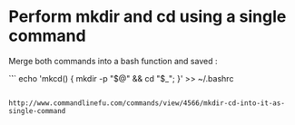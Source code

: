 # Perform mkdir and cd using a single command

Merge both commands into a bash function and saved :

`̀``
echo 'mkcd() { mkdir -p "$@" && cd "$_"; }' >> ~/.bashrc
```

http://www.commandlinefu.com/commands/view/4566/mkdir-cd-into-it-as-single-command
